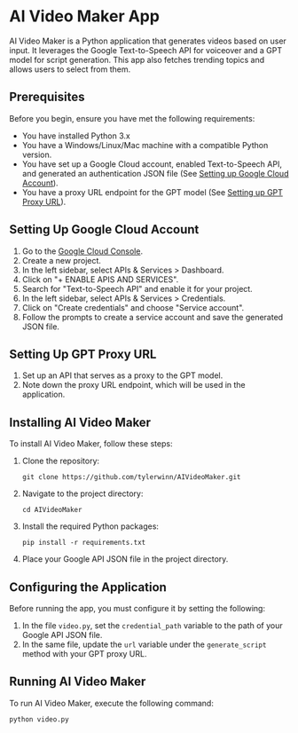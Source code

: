# AI Video Maker App

AI Video Maker is a Python application that generates videos based on user input. It leverages the Google Text-to-Speech API for voiceover and a GPT model for script generation. This app also fetches trending topics and allows users to select from them.

## Prerequisites

Before you begin, ensure you have met the following requirements:

- You have installed Python 3.x
- You have a Windows/Linux/Mac machine with a compatible Python version.
- You have set up a Google Cloud account, enabled Text-to-Speech API, and generated an authentication JSON file (See [Setting up Google Cloud Account](#setting-up-google-cloud-account)).
- You have a proxy URL endpoint for the GPT model (See [Setting up GPT Proxy URL](#setting-up-gpt-proxy-url)).

## Setting Up Google Cloud Account

1. Go to the [Google Cloud Console](https://console.cloud.google.com/).
2. Create a new project.
3. In the left sidebar, select APIs & Services > Dashboard.
4. Click on "+ ENABLE APIS AND SERVICES".
5. Search for "Text-to-Speech API" and enable it for your project.
6. In the left sidebar, select APIs & Services > Credentials.
7. Click on "Create credentials" and choose "Service account".
8. Follow the prompts to create a service account and save the generated JSON file.

## Setting Up GPT Proxy URL

1. Set up an API that serves as a proxy to the GPT model.
2. Note down the proxy URL endpoint, which will be used in the application.

## Installing AI Video Maker

To install AI Video Maker, follow these steps:

1. Clone the repository:
    ```
    git clone https://github.com/tylerwinn/AIVideoMaker.git
    ```
2. Navigate to the project directory:
    ```
    cd AIVideoMaker
    ```
3. Install the required Python packages:
    ```
    pip install -r requirements.txt
    ```
4. Place your Google API JSON file in the project directory.

## Configuring the Application

Before running the app, you must configure it by setting the following:

1. In the file `video.py`, set the `credential_path` variable to the path of your Google API JSON file.
2. In the same file, update the `url` variable under the `generate_script` method with your GPT proxy URL.

## Running AI Video Maker

To run AI Video Maker, execute the following command:
```
python video.py
```

